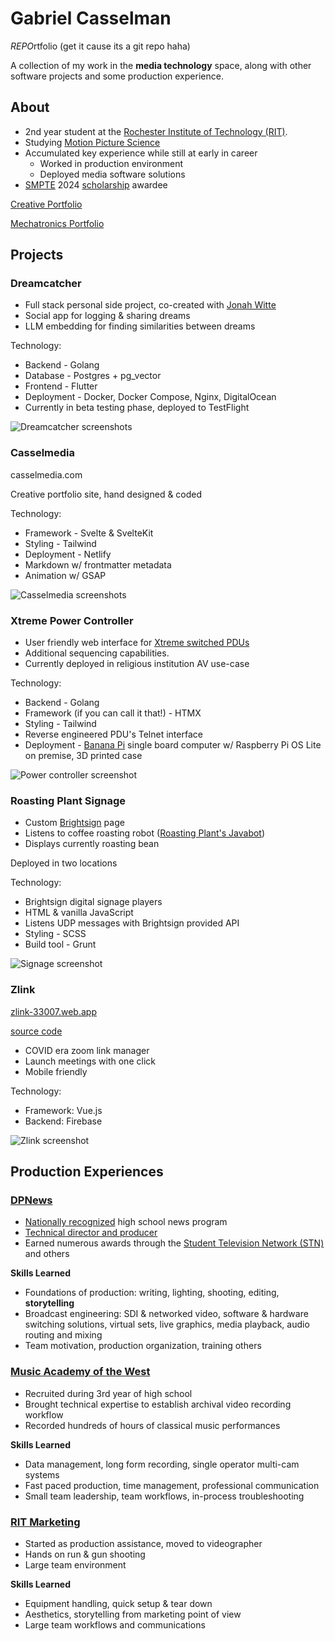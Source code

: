 # Gabriel Casselman

*REPO*rtfolio (get it cause its a git repo haha)

A collection of my work in the **media technology** space,
along with other software projects and some production experience.

## About

 - 2nd year student at the [Rochester Institute of Technology (RIT)](https://www.rit.edu/).
 - Studying [Motion Picture Science](https://www.rit.edu/study/motion-picture-science-bs)
 - Accumulated key experience while still at early in career
     - Worked in production environment
     - Deployed media software solutions
 - [SMPTE](https://www.smpte.org/who-we-are) 2024 [scholarship](https://www.smpte.org/about/awards-programs/louwolf-winners) awardee

[Creative Portfolio](https://casselmedia.com)

[Mechatronics Portfolio](https://2023mechatronicsgabrielcasselman.weebly.com/capstone)

## Projects

### Dreamcatcher

 - Full stack personal side project, co-created with [Jonah Witte](linkedin.com/in/jonah-witte-202928302)
 - Social app for logging & sharing dreams
 - LLM embedding for finding similarities between dreams

 Technology:
 - Backend - Golang
 - Database - Postgres + pg_vector
 - Frontend - Flutter
 - Deployment - Docker, Docker Compose, Nginx, DigitalOcean
 - Currently in beta testing phase, deployed to TestFlight

![Dreamcatcher screenshots](assets/dreamcatcher.png)

### Casselmedia

 casselmedia.com

 Creative portfolio site, hand designed & coded

 Technology:
 - Framework - Svelte & SvelteKit
 - Styling - Tailwind
 - Deployment - Netlify
 - Markdown w/ frontmatter metadata
 - Animation w/ GSAP

![Casselmedia screenshots](assets/casselmedia.png)

### Xtreme Power Controller

 - User friendly web interface for [Xtreme switched PDUs](https://www.xpcc.com/products/spd/)
 - Additional sequencing capabilities.
 - Currently deployed in religious institution AV use-case

Technology:
 - Backend - Golang 
 - Framework (if you can call it that!) - HTMX
 - Styling - Tailwind
 - Reverse engineered PDU's Telnet interface
 - Deployment - [Banana Pi](https://www.banana-pi.org/en/banana-pi-sbcs/165.html) single board computer w/ Raspberry Pi OS Lite on premise, 3D printed case

 ![Power controller screenshot](assets/power-controller-ui.png)

### Roasting Plant Signage

 - Custom [Brightsign](https://www.brightsign.biz/) page
 - Listens to coffee roasting robot ([Roasting Plant's Javabot](https://roastingplant.com/pages/roasting-plant-coffee-javabot-story))
 - Displays currently roasting bean

Deployed in two locations

Technology:
 - Brightsign digital signage players
 - HTML & vanilla JavaScript
 - Listens UDP messages with Brightsign provided API
 - Styling - SCSS
 - Build tool - Grunt

 ![Signage screenshot](assets/roasting-plant.png)

### Zlink

[zlink-33007.web.app](https://zlink-33007.web.app/#/)

[source code](https://github.com/GICMan/zlink)

 - COVID era zoom link manager
 - Launch meetings with one click
 - Mobile friendly

Technology:
 - Framework: Vue.js
 - Backend: Firebase

 ![Zlink screenshot](assets/zlink.png)

## Production Experiences

### [DPNews](https://dpnews.org/)

 - [Nationally recognized](https://www.independent.com/2023/04/01/dp-news-awarded-among-best-in-the-nation-for-student-journalism/) high school news program
 - [Technical director and producer](https://www.independent.com/2022/11/02/dp-news-local-high-schoolers-run-the-show-in-goleta/)
 - Earned numerous awards through the [Student Television Network (STN)](https://www.studenttelevision.com/our-mission) and others

**Skills Learned**

 - Foundations of production: writing, lighting, shooting, editing, **storytelling**
 - Broadcast engineering: SDI & networked video, software & hardware switching solutions, virtual sets, live graphics, media playback, audio routing and mixing
 - Team motivation, production organization, training others 

### [Music Academy of the West](https://musicacademy.org/about-us/)

 - Recruited during 3rd year of high school
 - Brought technical expertise to establish archival video recording workflow
 - Recorded hundreds of hours of classical music performances

**Skills Learned**

 - Data management, long form recording, single operator multi-cam systems
 - Fast paced production, time management, professional communication
 - Small team leadership, team workflows, in-process troubleshooting 

### [RIT Marketing](https://www.rit.edu/marketing/video-production)

 - Started as production assistance, moved to videographer
 - Hands on run & gun shooting
 - Large team environment 

 **Skills Learned**

 - Equipment handling, quick setup & tear down
 - Aesthetics, storytelling from marketing point of view
 - Large team workflows and communications
